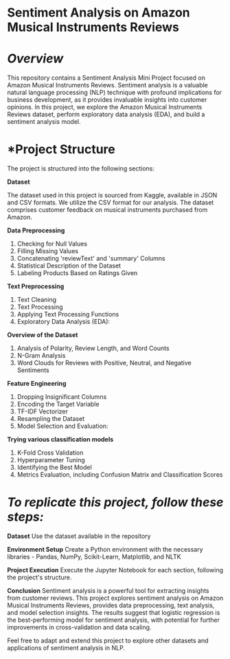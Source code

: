 # Sentiment Analysis on Amazon Musical Instruments Reviews

# *Overview*
This repository contains a Sentiment Analysis Mini Project focused on Amazon Musical Instruments Reviews. Sentiment analysis is a valuable natural language processing (NLP) technique with profound implications for business development, as it provides invaluable insights into customer opinions. In this project, we explore the Amazon Musical Instruments Reviews dataset, perform exploratory data analysis (EDA), and build a sentiment analysis model.

# *Project Structure
The project is structured into the following sections:

**Dataset**

The dataset used in this project is sourced from Kaggle, available in JSON and CSV formats. We utilize the CSV format for our analysis. The dataset comprises customer feedback on musical instruments purchased from Amazon.

**Data Preprocessing**
1. Checking for Null Values
2. Filling Missing Values
3. Concatenating 'reviewText' and 'summary' Columns
4. Statistical Description of the Dataset
5. Labeling Products Based on Ratings Given

**Text Preprocessing**
1. Text Cleaning
2. Text Processing
3. Applying Text Processing Functions
4. Exploratory Data Analysis (EDA):

**Overview of the Dataset**
1. Analysis of Polarity, Review Length, and Word Counts
2. N-Gram Analysis
3. Word Clouds for Reviews with Positive, Neutral, and Negative Sentiments

**Feature Engineering**
1. Dropping Insignificant Columns
2. Encoding the Target Variable
3. TF-IDF Vectorizer
4. Resampling the Dataset
5. Model Selection and Evaluation:

**Trying various classification models**
1. K-Fold Cross Validation
2. Hyperparameter Tuning
3. Identifying the Best Model
4. Metrics Evaluation, including Confusion Matrix and Classification Scores

# *To replicate this project, follow these steps:*

**Dataset**
Use the dataset available in the repository

**Environment Setup**
Create a Python environment with the necessary libraries - Pandas, NumPy, Scikit-Learn, Matplotlib, and NLTK

**Project Execution**
Execute the Jupyter Notebook for each section, following the project's structure.

**Conclusion**
Sentiment analysis is a powerful tool for extracting insights from customer reviews. This project explores sentiment analysis on Amazon Musical Instruments Reviews, provides data preprocessing, text analysis, and model selection insights. The results suggest that logistic regression is the best-performing model for sentiment analysis, with potential for further improvements in cross-validation and data scaling.

Feel free to adapt and extend this project to explore other datasets and applications of sentiment analysis in NLP.

